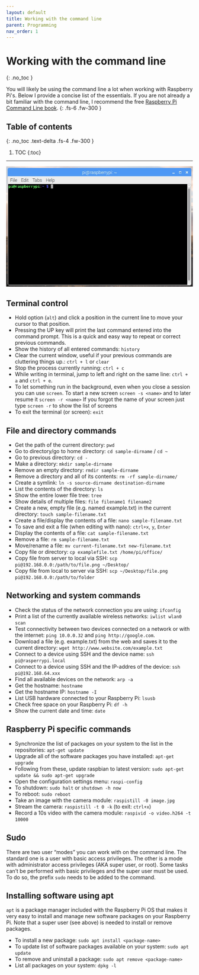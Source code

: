 ```yaml
---
layout: default
title: Working with the command line
parent: Programming
nav_order: 1
---
```


# Working with the command line
{: .no_toc }

You will likely be using the command line a lot when working with Raspberry Pi's. Below I provide a concise list of the essentials. If you are not already a bit familiar with the command line, I recommend the free [Raspberry Pi Command Line book](http://).
{: .fs-6 .fw-300 }

## Table of contents
{: .no_toc .text-delta .fs-4 .fw-300 }

1. TOC
{:toc}
---

[![terminal window](/assets/images/terminal.jpg?style=centerimgmed)](/assets/images/terminal.jpg)


## Terminal control
- Hold option (`alt`) and click a position in the current line to move your cursor to that position.
- Pressing the UP key will print the last command entered into the command prompt. This is a quick and easy way to repeat or correct previous commands.
- Show the history of all entered commands: `history`
- Clear the current window, useful if your previous commands are cluttering things up.: `ctrl + l` or `clear`
- Stop the process currently running: `ctrl + c`
- While writing in terminal, jump to left and right on the same line: `ctrl + a` and  `ctrl + e`.
- To let something run in the background, even when you close a session you can use `screen`. To start a new screen `screen -s <name>` and to later resume it `screen -r <name>` If you forgot the name of your screen just type `screen -r` to show the list of screens
- To exit the terminal (or screen): `exit`

## File and directory commands
- Get the path of the current directory: `pwd`
- Go to directory/go to home directory: `cd sample-dirname` / `cd ~`
- Go to previous directory: `cd -`
- Make a directory: `mkdir sample-dirname`
- Remove an empty directory: `rmdir sample-dirname`
- Remove a directory and all of its contents: `rm -rf sample-dirname/`
- Create a symlink: `ln -s source-dirname destination-dirname`
- List the contents of the directory: `ls`
- Show the entire lower file tree: `tree`
- Show details of multiple files: `file filename1 filename2`
- Create a new, empty file (e.g. named example.txt) in the current directory: `touch sample-filename.txt`
- Create a file/display the contents of a file: `nano sample-filename.txt`
- To save and exit a file (when editing with nano): `ctrl+x`, `y`, `Enter`
- Display the contents of a file: `cat sample-filename.txt`
- Remove a file: `rm sample-filename.txt`
- Move/rename a file: `mv current-filename.txt new-filename.txt`
- Copy file or directory: `cp examplefile.txt /home/pi/office/`
- Copy file from server to local via SSH: `scp pi@192.168.0.0:/path/to/file.png ~/Desktop/`
- Copy file from local to server via SSH: `scp ~/Desktop/file.png pi@192.168.0.0:/path/to/folder `

## Networking and system commands
- Check the status of the network connection you are using: `ifconfig`
- Print a list of the currently available wireless networks: `iwlist wlan0 scan`
- Test connectivity between two devices connected on a network or with the internet: `ping 10.0.0.32` and `ping http://google.com`.
- Download a file (e.g. example.txt) from the web and saves it to the current directory: `wget http://www.website.com/example.txt`
- Connect to a device using SSH and the device name: `ssh pi@rasperrypi.local`
- Connect to a device using SSH and the IP-addres of the device: `ssh pi@192.168.64.xxx`
- Find all available devices on the network: `arp -a`
- Get the hostname: `hostname`
- Get the hostname IP: `hostname -I`
- List USB hardware connected to your Raspberry Pi: `lsusb`
- Check free space on your Raspberry Pi: `df -h`
- Show the current date and time: `date`

## Raspberry Pi specific commands
- Synchronize the list of packages on your system to the list in the repositories: `apt-get update`
- Upgrade all of the software packages you have installed: `apt-get upgrade`
- Following from these, update raspbian to latest version: `sudo apt-get update && sudo apt-get upgrade`
- Open the configuration settings menu: `raspi-config`
- To shutdown: `sudo halt` or `shutdown -h now`
- To reboot: `sudo reboot`
- Take an image with the camera module: `raspistill -0 image.jpg`
- Stream the camera: `raspistill -t 0 -k` (to exit: `ctrl+x`)
- Record a 10s video with the camera module: `raspivid -o video.h264 -t 10000`

## Sudo
There are two user “modes” you can work with on the command line. The standard one is a user with basic access privileges. The other is a mode with administrator access privileges (AKA super user, or root). Some tasks can’t be performed with basic privileges and the super user must be used. To do so, the prefix `sudo` needs to be added to the command.

## Installing software using apt
`apt` is a package manager included with the Raspberry Pi OS that makes it very easy to install and manage new software packages on your Raspberry Pi. Note that a super user (see above) is needed to install or remove packages.

- To install a new package: `sudo apt install <package-name>`
- To update list of software packages available on your system: `sudo apt update`
- To remove and uninstall a package: `sudo apt remove <package-name>`
- List all packages on your system: `dpkg -l`
